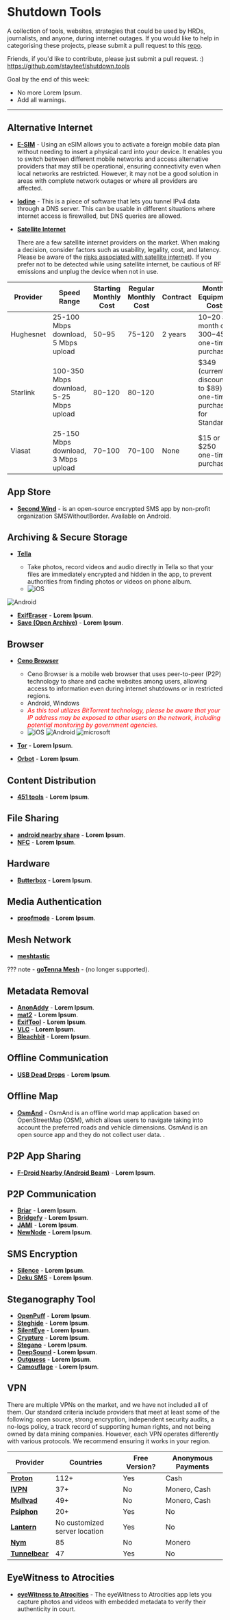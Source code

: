 # Shutdown Tools 

A collection of tools, websites, strategies that could be used by HRDs, journalists, and anyone, during internet outages. If you would like to help in categorising these projects, please submit a pull request to this [repo](https://github.com/stayteef/shutdown.tools).

Friends, if you'd like to contribute, please just submit a pull request. :) https://github.com/stayteef/shutdown.tools

Goal by the end of this week: 
- No more Lorem Ipsum.
- Add all warnings. 

----
## Alternative Internet
- [**E-SIM**](#) - Using an eSIM allows you to activate a foreign mobile data plan without needing to insert a physical card into your device. It enables you to switch between different mobile networks and access alternative providers that may still be operational, ensuring connectivity even when local networks are restricted. However, it may not be a good solution in areas with complete network outages or where all providers are affected.

- [**Iodine**](https://www.kali.org/tools/iodine/) - This is a piece of software that lets you tunnel IPv4 data through a DNS server. This can be usable in different situations where internet access is firewalled, but DNS queries are allowed.
- [**Satellite Internet**](https://en.wikipedia.org/wiki/Satellite_Internet_access)

    There are a few satellite internet providers on the market. When making a decision, consider factors such as usability, legality, cost, and latency. Please be aware of the [risks associated with satellite internet](https://satellitesafety.openinternetproject.org/)). If you prefer not to be detected while using satellite internet, be cautious of RF emissions and unplug the device when not in use.

| Provider   | Speed Range                     | Starting Monthly Cost | Regular Monthly Cost | Contract                          | Monthly Equipment Costs               | Data Cap                     | Owned By                     |
|------------|----------------------------------|-----------------------|----------------------|-----------------------------------|---------------------------------------|-------------------------------|------------------------------|
| Hughesnet  | 25-100 Mbps download, 5 Mbps upload | $50-$95               | $75-$120             | 2 years                           | $10-$20 a month or $300-$450 one-time purchase | Unlimited, 100-200 GB (soft cap) |  [EchoStar](https://www.echostar.com) |
| Starlink   | 100-350 Mbps download, 5-25 Mbps upload | $80-$120              | $80-$120             | | $349 (currently discounted to $89) one-time purchase for Standard | Unlimited                            |  [SpaceX](https://www.spacex.com) |
| Viasat     | 25-150 Mbps download, 3 Mbps upload | $70-$100              | $70-$100             | None                              | $15 or $250 one-time purchase         | Unlimited, 850 GB (soft cap) |  [Viasat Inc.](https://www.viasat.com) |



## App Store
- [**Second Wind**](https://secondwind.guardianproject.info/) - is an open-source encrypted SMS app by non-profit organization SMSWithoutBorder. Available on Android.

## Archiving & Secure Storage
- [**Tella**](https://tella-app.org/) 

    - Take photos, record videos and audio directly in Tella so that your files are immediately encrypted and hidden in the app, to prevent authorities from finding photos or videos on phone album. 
    - <img src="icons/ios.png" alt="iOS" class="tiny-icon" /> 
<img src="icons/android.png" alt="Android" class="tiny-icon" />


 
- [**ExifEraser**](https://github.com/Tommy-Geenexus/exif-eraser) - **Lorem Ipsum**.
- [**Save (Open Archive)**](#) - **Lorem Ipsum**.

## Browser
- [**Ceno Browser**](https://ceno.app/en/index.html) 
    - Ceno Browser is a mobile web browser that uses peer-to-peer (P2P) technology to share and cache websites among users, allowing access to information even during internet shutdowns or in restricted regions. 
    - Android, Windows
    - <span style="color:red; font-style:italic;">As this tool utilizes BitTorrent technology, please be aware that your IP address may be exposed to other users on the network, including potential monitoring by government agencies.</span>
    - <img src="icons/ios.png" alt="iOS" class="tiny-icon" /> <img src="icons/android.png" alt="Android" class="tiny-icon" /> <img src="icons/microsoft.png" alt="microsoft" class="tiny-icon" />

- [**Tor**](#) - **Lorem Ipsum**.
- [**Orbot**](https://ente.io/about) - **Lorem Ipsum**.

## Content Distribution
- [**451 tools**](https://451.tools/) - **Lorem Ipsum**.

## File Sharing
- [**android nearby share**](#) - **Lorem Ipsum**.
- [**NFC**](#) - **Lorem Ipsum**.

## Hardware
- [**Butterbox**](https://likebutter.app/box/) - **Lorem Ipsum**.

## Media Authentication
- [**proofmode**](https://proofmode.org/) - **Lorem Ipsum**.

## Mesh Network
- [**meshtastic**](https://meshtastic.org/)

??? note
    - [**goTenna Mesh**](#) - (no longer supported).

## Metadata Removal
- [**AnonAddy**](#) - **Lorem Ipsum**.
- [**mat2**](#) - **Lorem Ipsum**.
- [**ExifTool**](#) - **Lorem Ipsum**.
- [**VLC**](#) - **Lorem Ipsum**.
- [**Bleachbit**](#) - **Lorem Ipsum**.

## Offline Communication
- [**USB Dead Drops**](#) - **Lorem Ipsum**.

## Offline Map
- [**OsmAnd**](https://osmand.net/) - OsmAnd is an offline world map application based on OpenStreetMap (OSM), which allows users to navigate taking into account the preferred roads and vehicle dimensions. OsmAnd is an open source app and they do not collect user data.
.

## P2P App Sharing
- [**F-Droid Nearby (Android Beam)**](https://f-droid.org/en/packages/org.fdroid.nearby/) - **Lorem Ipsum**.

## P2P Communication
- [**Briar**](https://ssd.eff.org/module/choosing-vpn-thats-right-you) - **Lorem Ipsum**.
- [**Bridgefy**](#) - **Lorem Ipsum**.
- [**JAMI**](#) - **Lorem Ipsum**.
- [**NewNode**](https://www.newnode.com/) - **Lorem Ipsum**.

## SMS Encryption
- [**Silence**](https://silence.im) - **Lorem Ipsum**.
- [**Deku SMS**](https://smswithoutborders.com/) - **Lorem Ipsum**.

## Steganography Tool
- [**OpenPuff**](#) - **Lorem Ipsum**.
- [**Steghide**](#) - **Lorem Ipsum**.
- [**SilentEye**](#) - **Lorem Ipsum**.
- [**Crypture**](#) - **Lorem Ipsum**.
- [**Stegano**](#) - **Lorem Ipsum**.
- [**DeepSound**](#) - **Lorem Ipsum**.
- [**Outguess**](#) - **Lorem Ipsum**.
- [**Camouflage**](#) - **Lorem Ipsum**.

## VPN

There are multiple VPNs on the market, and we have not included all of them. Our standard criteria include providers that meet at least some of the following: open source, strong encryption, independent security audits, a no-logs policy, a track record of supporting human rights, and not being owned by data mining companies. However, each VPN operates differently with various protocols. We recommend ensuring it works in your region.

| Provider   | Countries | Free Version? | Anonymous Payments     |
|------------|-----------|---------------|------------------------|
| [**Proton**](https://protonvpn.com) | 112+      | Yes           | Cash                   |
| [**IVPN**](https://www.ivpn.net)         | 37+       | No            | Monero, Cash           |
| [**Mullvad**](https://mullvad.net)   | 49+       | No            | Monero, Cash           |
| [**Psiphon**](https://psiphon.ca)   | 20+       | Yes           | No                     |
| [**Lantern**](https://getlantern.org)   | No customized server location | Yes           | No                     |
| [**Nym**](https://nymtech.net)           | 85       | No            | Monero                 |
| [**Tunnelbear**](https://www.tunnelbear.com) | 47   | Yes           | No                     |


## EyeWitness to Atrocities
- [**eyeWitness to Atrocities**](https://www.eyewitness.global/) - The eyeWitness to Atrocities app lets you capture photos and videos with embedded metadata to verify their authenticity in court.

